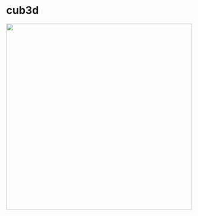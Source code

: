 # cub3d

<img src="https://github.com/faruktinaz/cub3d/assets/114104599/ba616da3-3d0b-4c9d-84f7-787f033a91d0" width="500" height="500">
